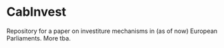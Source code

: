 # CabInvest
Repository for a paper on investiture mechanisms in (as of now) European Parliaments. More tba.
